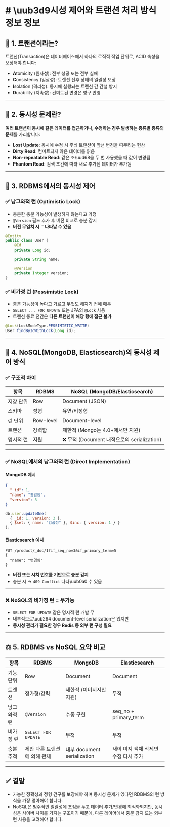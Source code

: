 # # \uub3d9시성 제어와 트랜션 처리 방식 정보 정보

## 📌 1. 트랜션이라는?

트랜션(Transaction)은 데이터베이스에서 하나의 로직적 작업 단위로, ACID 속성을 보장해야 합니다:

- **A**tomicity (원자성): 전부 성공 또는 전부 실패
- **C**onsistency (일괄성): 트랜션 전후 상태의 일괄성 보장
- **I**solation (격리성): 동시에 실행되는 트랜션 간 간설 방지
- **D**urability (지속성): 컨미트된 변경은 영구 반영

---

## 🧠 2. 동시성 문제란?

**여러 트랜션이 동시에 같은 데이터를 접근하거나, 수정하는 경우 발생하는 종류별 종류의 문제**를 가리합니다:

- **Lost Update**: 동시에 수정 시 후쇠 트랜션이 앞선 변경을 따무리는 현상
- **Dirty Read**: 컨미트되지 않은 데이터를 읽음
- **Non-repeatable Read**: 같은 조\uud68을 두 번 사용했을 때 값이 변경됨
- **Phantom Read**: 검색 조건에 따라 새로 추가된 데이터가 추가됨

---

## 🔐 3. RDBMS에서의 동시성 제어

### ✅ 낭그와적 런 (Optimistic Lock)

- 충분한 충분 가능성이 발생하지 않는다고 가정
- `@Version` 필드 추가 후 버전 비교로 충분 감지
- **버전 무일치 시 **\`\`** 나타날 수 있음**

```java
@Entity
public class User {
    @Id
    private Long id;

    private String name;

    @Version
    private Integer version;
}
```

### ✅ 비가정 런 (Pessimistic Lock)

- 충분 가능성이 높다고 가르고 무엇도 해지기 전에 매우
- `SELECT ... FOR UPDATE` 또는 JPA의 `@Lock` 사용
- 트랜션 종료 전간은 **다른 트랜션이 해당 행에 접근 불가**

```java
@Lock(LockModeType.PESSIMISTIC_WRITE)
User findByIdWithLock(Long id);
```

---

## 🧹 4. NoSQL(MongoDB, Elasticsearch)의 동시성 제어 방식

### ✅ 구조적 차이

| 항목      | RDBMS     | NoSQL (MongoDB/Elasticsearch)               |
| --------- | --------- | ------------------------------------------- |
| 저장 단위 | Row       | Document (JSON)                             |
| 스키마    | 정형      | 유연/비정형                                 |
| 런 단위   | Row-level | Document-level                              |
| 트랜션    | 강력함    | 제한적 (Mongo는 4.0+에서만 지원)            |
| 명시적 런 | 지원      | ❌ 무적 (Document 내적으로의 serialization) |

---

### ✅ NoSQL에서의 낭그와적 런 (Direct Implementation)

#### MongoDB 예시

```json
{
  "_id": 1,
  "name": "홍길동",
  "version": 3
}
```

```js
db.user.updateOne(
  { _id: 1, version: 3 },
  { $set: { name: "임꼽정" }, $inc: { version: 1 } }
);
```

#### Elasticsearch 예시

```http
PUT /product/_doc/1?if_seq_no=3&if_primary_term=5
{
  "name": "변경됨"
}
```

- **버전 또는 시치 번호를 기반으로 충분 감지**
- 충분 시 → `409 Conflict` 나타\uub0a0 수 있음

---

### ❌ NoSQL의 비가정 런 = 무가능

- `SELECT FOR UPDATE` 같은 명시적 런 개발 무
- 내부적으로\uub294 document-level serialization은 있지만
- **등시성 관리가 필요한 경우 Redis 등 외부 런 구성 필요**

---

## ⚖️ 5. RDBMS vs NoSQL 요약 비교

| 항목        | RDBMS                        | MongoDB                     | Elasticsearch                        |
| ----------- | ---------------------------- | --------------------------- | ------------------------------------ |
| 기능 단위   | Row                          | Document                    | Document                             |
| 트랜션      | 정가형/강력                  | 제한적 (이미지지만 지원)    | 무적                                 |
| 낭그와적 런 | `@Version`                   | 수동 구현                   | seq_no + primary_term                |
| 비가정 런   | `SELECT FOR UPDATE`          | 무적                        | 무적                                 |
| 충분 추적   | 제안 다른 트랜션에 의해 관체 | 내부 document serialization | 새이 미지 객체 삭제면 수정 다시 추가 |

---

## ✅ 결말

- 가능한 정확성과 정형 건구를 보장해야 하며 동시성 문제가 있다면 RDBMS의 런 방식을 가장 명아해야 합니다.
- NoSQL은 범주적인 일괄성에 초점을 두고 데이터 추가/변경에 최적화되지만, 동시성은 사이버 차이를 가지는 구조이기 때문에, 다른 레이어에서 충분 감지 또는 외부 런 사용을 고려해야 합니다.
